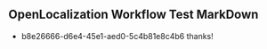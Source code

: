 ## OpenLocalization Workflow Test MarkDown
* b8e26666-d6e4-45e1-aed0-5c4b81e8c4b6 thanks!

<!--HONumber=Jul16_HO3-->


